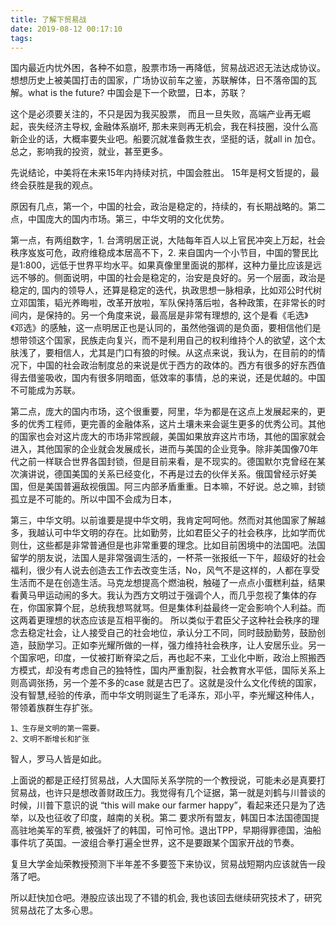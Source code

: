 ```yaml
---
title: 了解下贸易战
date: 2019-08-12 00:17:10
tags:
---
```


国内最近内忧外困，各种不如意，股票市场一再降低，贸易战迟迟无法达成协议。想想历史上被美国打击的国家，广场协议前车之鉴，苏联解体，日不落帝国的瓦解。what is the future? 中国会是下一个欧盟，日本，苏联？

这个是必须要关注的，不只是因为我买股票， 而且一旦失败，高端产业再无崛起，丧失经济主导权, 金融体系崩坏, 那未来则再无机会，我在科技圈，没什么高新企业的话，大概率要失业吧。船要沉就准备救生衣，坚挺的话，就all in 加仓。总之，影响我的投资，就业，甚至更多。

先说结论，中美将在未来15年内持续对抗，中国会胜出。 15年是柯文哲提的，最终会获胜是我的观点。

原因有几点，第一个，中国的社会，政治是稳定的，持续的，有长期战略的。第二点，中国庞大的国内市场。第三，中华文明的文化优势。

第一点，有两组数字，1. 台湾明居正说，大陆每年百人以上官民冲突上万起，社会秩序岌岌可危，政府维稳成本居高不下，2. 来自国内一个小节目，中国的警民比 是1:800，远低于世界平均水平。如果真像里里面说的那样，这种力量比应该是远远不够的。侧面说明，中国的社会是稳定的，治安是良好的。另一个层面，政治是稳定的, 国内的领导人，还算是稳定的迭代，执政思想一脉相承，比如邓公时代树立邓国策，韬光养晦啦，改革开放啦，军队保持落后啦，各种政策，在非常长的时间内，是保持的。另一个角度来说，最高层是非常有理想的, 这个是看《毛选》《邓选》的感触，这一点明居正也是认同的，虽然他强调的是负面，要相信他们是想带领这个国家，民族走向复兴，而不是利用自己的权利维持个人的欲望，这个太肤浅了，要相信人，尤其是门口有狼的时候。从这点来说，我认为，在目前的的情况下，中国的社会政治制度总的来说是优于西方的政体的。西方有很多的好东西值得去借鉴吸收，国内有很多阴暗面，低效率的事情，总的来说，还是优越的。中国不可能成为苏联。

第二点，庞大的国内市场，这个很重要，阿里，华为都是在这点上发展起来的，更多的优秀工程师，更完善的金融体系，这片土壤未来会诞生更多的优秀公司。其他的国家也会对这片庞大的市场非常觊觎，美国如果放弃这片市场，其他的国家就会进入，其他国家的企业就会发展成长，进而与美国的企业竞争。除非美国像70年代之前一样联合世界各国封锁，但是目前来看，是不现实的。德国默尔克曾经在某次演讲说，德国美国的关系已经变化，不再是过去的伙伴关系。俄国曾经示好美国，但是美国普遍敌视俄国。阿三内部矛盾重重。日本嘛，不好说。总之嘛，封锁孤立是不可能的。所以中国不会成为日本，

第三，中华文明。以前谁要是提中华文明，我肯定呵呵他。然而对其他国家了解越多，我越认可中华文明的存在。比如勤劳，比如君臣父子的社会秩序，比如学而优则仕，这些都是非常普通但是也非常重要的理念。比如目前困境中的法国吧。法国留学的朋友说，法国人是非常强调生活的，一杯茶一张报纸一下午，超级好的社会福利，很少有人说去创造去工作去改变生活，No，风气不是这样的，人都在享受生活而不是在创造生活。马克龙想提高个燃油税，触碰了一点点小蛋糕利益，结果看黄马甲运动闹的多大。我认为西方文明过于强调个人，而几乎忽视了集体的存在，你国家算个屁，总统我想骂就骂。但是集体利益最终一定会影响个人利益。而这两着更理想的状态应该是互相平衡的。 所以类似于君臣父子这种社会秩序的理念去稳定社会，让人接受自己的社会地位，承认分工不同，同时鼓励勤劳，鼓励创造，鼓励学习。正如李光耀所做的一样，强力维持社会秩序，让人安居乐业。另一个国家吧，印度，一仗被打断脊梁之后，再也起不来，工业化中断，政治上照搬西方模式，却没有考虑自己的独特性，国内严重割裂，社会教育水平低，国际关系上则高调张扬，另一个差不多的case 就是古巴了。这就是没什么文化传统的国家，没有智慧,经验的传承，而中华文明则诞生了毛泽东，邓小平，李光耀这种伟人，带领着族群生存扩张。

```
1、生存是文明的第一需要。
2、文明不断增长和扩张
```

智人，罗马人皆是如此。

上面说的都是正经打贸易战，人大国际关系学院的一个教授说，可能未必是真要打贸易战，也许只是想改善财政压力。我觉得有几个证据，第一就是刘鹤与川普谈的时候，川普下意识的说 “this will make our farmer happy”，看起来还只是为了选举，以及也征收了印度，越南的关税。第二 要求所有盟友，韩国日本法国德国提高驻地美军的军费, 被强奸了的韩国，可怜可怜。退出TPP，早期得罪德国，油船事件坑了英国。一波组合拳打遍全世界，这不是要跟某个国家开战的节奏。

复旦大学金灿荣教授预测下半年差不多要签下来协议，贸易战短期内应该就告一段落了吧。

所以赶快加仓吧。港股应该出现了不错的机会, 我也该回去继续研究技术了，研究贸易战花了太多心思。